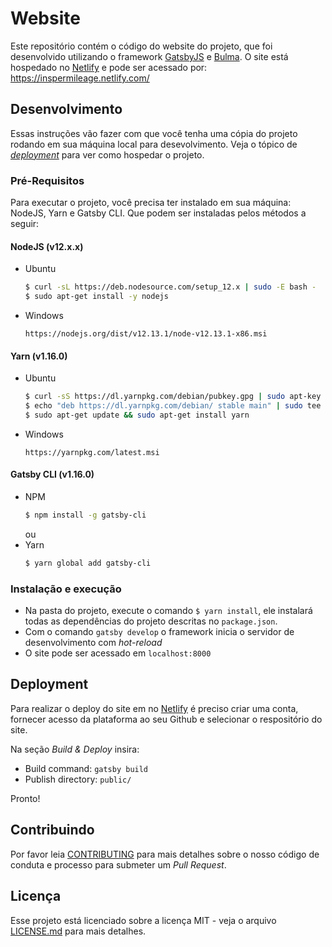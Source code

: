 # Website

Este repositório contém o código do website do projeto, que foi desenvolvido utilizando o framework [GatsbyJS](https://www.gatsbyjs.org/) e [Bulma](https://bulma.io/). O site está hospedado no [Netlify](https://www.netlify.com/) e pode ser acessado por: https://inspermileage.netlify.com/

## Desenvolvimento

Essas instruções vão fazer com que você tenha uma cópia do projeto rodando em sua máquina local para desevolvimento.
Veja o tópico de [_deployment_](#deployment) para ver como hospedar o projeto.

### Pré-Requisitos

Para executar o projeto, você precisa ter instalado em sua máquina: NodeJS, Yarn e Gatsby CLI. Que podem ser instaladas pelos métodos a seguir:

#### NodeJS (v12.x.x)

- Ubuntu

  ```bash
  $ curl -sL https://deb.nodesource.com/setup_12.x | sudo -E bash -
  $ sudo apt-get install -y nodejs
  ```

- Windows
  ```
  https://nodejs.org/dist/v12.13.1/node-v12.13.1-x86.msi
  ```

#### Yarn (v1.16.0)

- Ubuntu

  ```bash
  $ curl -sS https://dl.yarnpkg.com/debian/pubkey.gpg | sudo apt-key add -
  $ echo "deb https://dl.yarnpkg.com/debian/ stable main" | sudo tee /etc/apt/sources.list.d/yarn.list
  $ sudo apt-get update && sudo apt-get install yarn
  ```

- Windows
  ```
  https://yarnpkg.com/latest.msi
  ```

#### Gatsby CLI (v1.16.0)

- NPM
  ```bash
  $ npm install -g gatsby-cli
  ```
  ou
- Yarn
  ```bash
  $ yarn global add gatsby-cli
  ```

### Instalação e execução

- Na pasta do projeto, execute o comando `$ yarn install`, ele instalará todas as dependências do projeto descritas no `package.json`.
- Com o comando `gatsby develop` o framework inicia o servidor de desenvolvimento com _hot-reload_
- O site pode ser acessado em `localhost:8000`

## Deployment

Para realizar o deploy do site em no [Netlify](https://www.netlify.com/) é preciso criar uma conta, fornecer acesso da plataforma ao seu Github e selecionar o respositório do site.

Na seção _Build & Deploy_ insira:

- Build command: `gatsby build`
- Publish directory: `public/`

Pronto!

## Contribuindo

Por favor leia [CONTRIBUTING](https://gist.github.com/PurpleBooth/b24679402957c63ec426) para mais detalhes sobre o nosso código de conduta e processo para submeter um _Pull Request_.

## Licença

Esse projeto está licenciado sobre a licença MIT - veja o arquivo [LICENSE.md](LICENSE.md) para mais detalhes.
